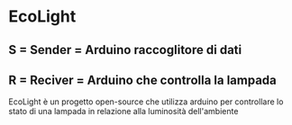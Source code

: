 # EcoLight
## S = Sender = Arduino raccoglitore di dati
## R = Reciver = Arduino che controlla la lampada

EcoLight è un progetto open-source che utilizza arduino per controllare lo stato di una lampada in relazione alla luminosità dell'ambiente

